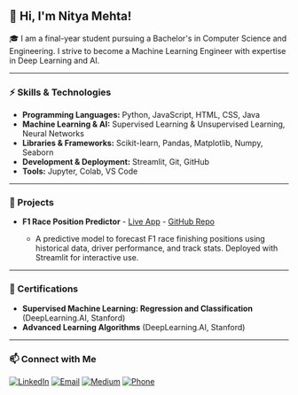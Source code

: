 ## 👋 Hi, I'm Nitya Mehta!

🎓 I am a final-year student pursuing a Bachelor's in Computer Science and Engineering. I strive to become a Machine Learning Engineer with expertise in Deep Learning and AI.

---

### ⚡ Skills & Technologies

* **Programming Languages:** Python, JavaScript, HTML, CSS, Java
* **Machine Learning & AI:** Supervised Learning & Unsupervised Learning, Neural Networks
* **Libraries & Frameworks:** Scikit-learn, Pandas, Matplotlib, Numpy, Seaborn
* **Development & Deployment:** Streamlit, Git, GitHub
* **Tools:** Jupyter, Colab, VS Code

---

### 🚀 Projects

* **F1 Race Position Predictor** - [Live App](https://formula1-predcition-model.streamlit.app/) - [GitHub Repo](https://github.com/Nitya-Mehta/Formula1-Predcition-Model)

  * A predictive model to forecast F1 race finishing positions using historical data, driver performance, and track stats. Deployed with Streamlit for interactive use.

---

### 📜 Certifications

* **Supervised Machine Learning: Regression and Classification** (DeepLearning.AI, Stanford)
* **Advanced Learning Algorithms** (DeepLearning.AI, Stanford)

---

### 📫 Connect with Me

[![LinkedIn](https://img.shields.io/badge/LinkedIn-%230077B5.svg?style=for-the-badge\&logo=linkedin\&logoColor=white)](https://www.linkedin.com/in/nityamehta/)
[![Email](https://img.shields.io/badge/Email-D14836?style=for-the-badge\&logo=gmail\&logoColor=white)](mailto:nityachintan@gmail.com)
[![Medium](https://img.shields.io/badge/Medium-%2312100E.svg?style=for-the-badge\&logo=medium\&logoColor=white)](https://medium.com/@nityachintan)
[![Phone](https://img.shields.io/badge/+91-9825610449-%2334A853.svg?style=for-the-badge\&logo=phone\&logoColor=white)](tel:+91-9825610449)
